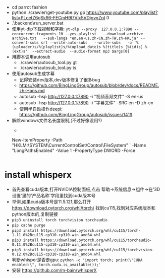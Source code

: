* cd parrot fashion
* python .\crawler\get-youtube.py gp https://www.youtube.com/playlist?list=PLcetZ6gSk96-FECmH9l7Vlx5VDigvgZpt 0
* .\backend\run_server.bat
* 使用yt-dlp下载视频和字幕: `yt-dlp --proxy  127.0.0.1:7890 --concurrent-fragments 10 --yes-playlist   --download-archive archive.txt   --sub-langs "en,en-us,zh-CN,zh-TW,zh-HK,ja" --convert-subs srt --write-auto-subs   --write-subs   -o '%(uploader)s/%(playlist)s/%(upload_date)s %(title)s [%(id)s].%(ext)s'  --extract-audio  --audio-format mp3 $args[0]`
* 用脚本调用autosub
    * .\crawler\autosub_tool.py gt <fileName> <fileDir>
    * .\crawler\autosub_tool.py ts <inPath> <outPath>
* 使用autosub生成字幕
    * 记得安装dev版本,dev版本修复了很多bug
    * https://github.com/BingLingGroup/autosub/blob/dev/docs/README.zh-Hans.md
    * autosub -hsp http://127.0.0.1:7890 -i "视频音频文件"  -S en-us
    * autosub -hsp http://127.0.0.1:7890 -i "字幕文件" -SRC en -D zh-cn
    * 使用半自动操作deepi: https://github.com/BingLingGroup/autosub/issues/141#
* 解除windows文件名长度限制,(不过好像没用?)
    * ```powershell
    New-ItemProperty -Path "HKLM:\SYSTEM\CurrentControlSet\Control\FileSystem" `
    -Name "LongPathsEnabled" -Value 1 -PropertyType DWORD -Force
    ```
# install whisperx
  * 首先查看cuda版本,打开NVIDIA控制面板,点击 帮助->系统信息->组件->在'3D设置'里的'产品名称'字段里找到cuda版本号
  * 举例,如果cuda版本号是11.5.121,那么打开 https://download.pytorch.org/whl/torch/ 找到cu115,找到对应系统版本和python版本的,复制链接
  * `pip3 uninstall torch torchvision torchaudio`
  * `pip cache purge`
  * `pip3 install https://download.pytorch.org/whl/cu115/torch-1.11.0%2Bcu115-cp310-cp310-win_amd64.whl`
  * `pip3 install https://download.pytorch.org/whl/cu115/torchaudio-0.11.0%2Bcu115-cp310-cp310-win_amd64.whl`
  * `pip3 install https://download.pytorch.org/whl/cu115/torchvision-0.12.0%2Bcu115-cp310-cp310-win_amd64.whl`
  * 判断whisper是否走gpu: `python -c 'import torch; print(\"CUDA enabled:\", torch.cuda.is_available());'`
  * 安装 https://github.com/m-bain/whisperX
